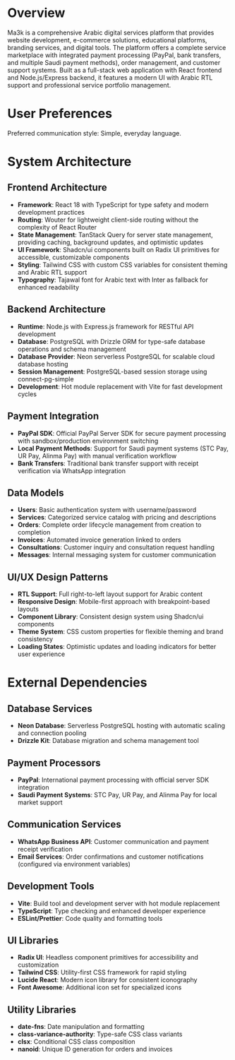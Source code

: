 # Overview

Ma3k is a comprehensive Arabic digital services platform that provides website development, e-commerce solutions, educational platforms, branding services, and digital tools. The platform offers a complete service marketplace with integrated payment processing (PayPal, bank transfers, and multiple Saudi payment methods), order management, and customer support systems. Built as a full-stack web application with React frontend and Node.js/Express backend, it features a modern UI with Arabic RTL support and professional service portfolio management.

# User Preferences

Preferred communication style: Simple, everyday language.

# System Architecture

## Frontend Architecture
- **Framework**: React 18 with TypeScript for type safety and modern development practices
- **Routing**: Wouter for lightweight client-side routing without the complexity of React Router
- **State Management**: TanStack Query for server state management, providing caching, background updates, and optimistic updates
- **UI Framework**: Shadcn/ui components built on Radix UI primitives for accessible, customizable components
- **Styling**: Tailwind CSS with custom CSS variables for consistent theming and Arabic RTL support
- **Typography**: Tajawal font for Arabic text with Inter as fallback for enhanced readability

## Backend Architecture
- **Runtime**: Node.js with Express.js framework for RESTful API development
- **Database**: PostgreSQL with Drizzle ORM for type-safe database operations and schema management
- **Database Provider**: Neon serverless PostgreSQL for scalable cloud database hosting
- **Session Management**: PostgreSQL-based session storage using connect-pg-simple
- **Development**: Hot module replacement with Vite for fast development cycles

## Payment Integration
- **PayPal SDK**: Official PayPal Server SDK for secure payment processing with sandbox/production environment switching
- **Local Payment Methods**: Support for Saudi payment systems (STC Pay, UR Pay, Alinma Pay) with manual verification workflow
- **Bank Transfers**: Traditional bank transfer support with receipt verification via WhatsApp integration

## Data Models
- **Users**: Basic authentication system with username/password
- **Services**: Categorized service catalog with pricing and descriptions
- **Orders**: Complete order lifecycle management from creation to completion
- **Invoices**: Automated invoice generation linked to orders
- **Consultations**: Customer inquiry and consultation request handling
- **Messages**: Internal messaging system for customer communication

## UI/UX Design Patterns
- **RTL Support**: Full right-to-left layout support for Arabic content
- **Responsive Design**: Mobile-first approach with breakpoint-based layouts
- **Component Library**: Consistent design system using Shadcn/ui components
- **Theme System**: CSS custom properties for flexible theming and brand consistency
- **Loading States**: Optimistic updates and loading indicators for better user experience

# External Dependencies

## Database Services
- **Neon Database**: Serverless PostgreSQL hosting with automatic scaling and connection pooling
- **Drizzle Kit**: Database migration and schema management tool

## Payment Processors
- **PayPal**: International payment processing with official server SDK integration
- **Saudi Payment Systems**: STC Pay, UR Pay, and Alinma Pay for local market support

## Communication Services
- **WhatsApp Business API**: Customer communication and payment receipt verification
- **Email Services**: Order confirmations and customer notifications (configured via environment variables)

## Development Tools
- **Vite**: Build tool and development server with hot module replacement
- **TypeScript**: Type checking and enhanced developer experience
- **ESLint/Prettier**: Code quality and formatting tools

## UI Libraries
- **Radix UI**: Headless component primitives for accessibility and customization
- **Tailwind CSS**: Utility-first CSS framework for rapid styling
- **Lucide React**: Modern icon library for consistent iconography
- **Font Awesome**: Additional icon set for specialized icons

## Utility Libraries
- **date-fns**: Date manipulation and formatting
- **class-variance-authority**: Type-safe CSS class variants
- **clsx**: Conditional CSS class composition
- **nanoid**: Unique ID generation for orders and invoices
